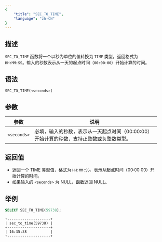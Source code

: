 ```yaml
---
{
    "title": "SEC_TO_TIME",
    "language": "zh-CN"
}
---
```


## 描述
`SEC_TO_TIME` 函数将一个以秒为单位的值转换为 `TIME` 类型，返回格式为 `HH:MM:SS`。输入的秒数表示从一天的起点时间（`00:00:00`）开始计算的时间。
## 语法

```sql
SEC_TO_TIME(<seconds>)
```

## 参数

| 参数            | 说明                                                |
|---------------|---------------------------------------------------|
| `<seconds>` | 必填，输入的秒数，表示从一天起点时间（00:00:00）开始计算的秒数，支持正整数或负整数类型。 |

## 返回值
- 返回一个 TIME 类型值，格式为 `HH:MM:SS`，表示从起点时间（00:00:00）开始计算的时间。
- 如果输入的 `<seconds>` 为 NULL，函数返回 NULL。

## 举例
```sql
SELECT SEC_TO_TIME(59738);
```
```text
+--------------------+
| sec_to_time(59738) |
+--------------------+
| 16:35:38           |
+--------------------+
```